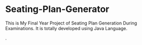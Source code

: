 # Seating-Plan-Generator

This is My Final Year Project of Seating Plan Generation During Examinations. It is totally developed using Java Language.























































































































































































































































































































































.






































